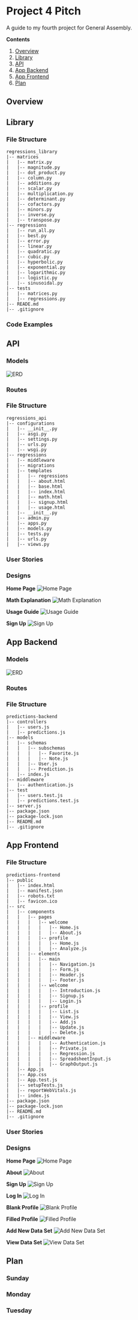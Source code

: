 # Project 4 Pitch

A guide to my fourth project for General Assembly.

**Contents**

1. [Overview](https://github.com/jtreeves/project_4_pitch#overview)
2. [Library](https://github.com/jtreeves/project_4_pitch#library)
3. [API](https://github.com/jtreeves/project_4_pitch#api)
4. [App Backend](https://github.com/jtreeves/project_4_pitch#app-backend)
5. [App Frontend](https://github.com/jtreeves/project_4_pitch#app-frontend)
6. [Plan](https://github.com/jtreeves/project_4_pitch#plan)

## Overview

## Library

### File Structure

```
regressions_library  
|-- matrices  
|   |-- matrix.py  
|   |-- magnitude.py  
|   |-- dot_product.py  
|   |-- column.py  
|   |-- additions.py  
|   |-- scalar.py  
|   |-- multiplication.py  
|   |-- determinant.py  
|   |-- cofactors.py  
|   |-- minors.py  
|   |-- inverse.py  
|   |-- transpose.py  
|-- regressions  
|   |-- run_all.py  
|   |-- best.py  
|   |-- error.py  
|   |-- linear.py  
|   |-- quadratic.py  
|   |-- cubic.py  
|   |-- hyperbolic.py  
|   |-- exponential.py  
|   |-- logarithmic.py  
|   |-- logistic.py  
|   |-- sinusoidal.py  
|-- tests  
|   |-- matrices.py  
|   |-- regressions.py  
|-- READE.md  
|-- .gitignore  
```

### Code Examples

## API

### Models

![ERD](/images/erd-r.png)

### Routes

### File Structure

```
regressions_api
|-- configurations
|   |-- __init__.py
|   |-- asgi.py
|   |-- settings.py
|   |-- urls.py
|   |-- wsgi.py
|-- regressions
|   |-- middleware
|   |-- migrations
|   |-- templates
|   |   |-- regressions
|   |   |-- about.html
|   |   |-- base.html
|   |   |-- index.html
|   |   |-- math.html
|   |   |-- signup.html
|   |   |-- usage.html
|   |-- __init__.py
|   |-- admin.py
|   |-- apps.py
|   |-- models.py
|   |-- tests.py
|   |-- urls.py
|   |-- views.py
```

### User Stories

### Designs

**Home Page**
![Home Page](/images/wireframe-r1.png)

**Math Explanation**
![Math Explanation](/images/wireframe-r2.png)

**Usage Guide**
![Usage Guide](/images/wireframe-r3.png)

**Sign Up**
![Sign Up](/images/wireframe-r4.png)

## App Backend

### Models

![ERD](/images/erd-p.png)

### Routes

### File Structure

```
predictions-backend
|-- controllers
|   |-- users.js
|   |-- predictions.js
|-- models
|   |-- schemas
|   |   |-- subschemas
|   |   |   |-- Favorite.js
|   |   |   |-- Note.js
|   |   |-- User.js
|   |   |-- Prediction.js
|   |-- index.js
|-- middleware
|   |-- authentication.js
|-- test
|   |-- users.test.js
|   |-- predictions.test.js
|-- server.js
|-- package.json
|-- package-lock.json
|-- README.md
|-- .gitignore
```

## App Frontend

### File Structure

```
predictions-frontend
|-- public
|   |-- index.html
|   |-- manifest.json
|   |-- robots.txt
|   |-- favicon.ico
|-- src
|   |-- components
|   |   |-- pages
|   |   |   |-- welcome
|   |   |   |   |-- Home.js
|   |   |   |   |-- About.js
|   |   |   |-- profile
|   |   |   |   |-- Home.js
|   |   |   |   |-- Analyze.js
|   |   |-- elements
|   |   |   |-- main
|   |   |   |   |-- Navigation.js
|   |   |   |   |-- Form.js
|   |   |   |   |-- Header.js
|   |   |   |   |-- Footer.js
|   |   |   |-- welcome
|   |   |   |   |-- Introduction.js
|   |   |   |   |-- Signup.js
|   |   |   |   |-- Login.js
|   |   |   |-- profile
|   |   |   |   |-- List.js
|   |   |   |   |-- View.js
|   |   |   |   |-- Add.js
|   |   |   |   |-- Update.js
|   |   |   |   |-- Delete.js
|   |   |-- middleware
|   |   |   |   |-- Authentication.js
|   |   |   |   |-- Private.js
|   |   |   |   |-- Regression.js
|   |   |   |   |-- SpreadsheetInput.js
|   |   |   |   |-- GraphOutput.js
|   |-- App.js
|   |-- App.css
|   |-- App.test.js
|   |-- setupTests.js
|   |-- reportWebVitals.js
|   |-- index.js
|-- package.json
|-- package-lock.json
|-- README.md
|-- .gitignore
```

### User Stories

### Designs

**Home Page**
![Home Page](/images/wireframe-p1.png)

**About**
![About](/images/wireframe-p2.png)

**Sign Up**
![Sign Up](/images/wireframe-p3.png)

**Log In**
![Log In](/images/wireframe-p4.png)

**Blank Profile**
![Blank Profile](/images/wireframe-p5.png)

**Filled Profile**
![Filled Profile](/images/wireframe-p6.png)

**Add New Data Set**
![Add New Data Set](/images/wireframe-p7.png)

**View Data Set**
![View Data Set](/images/wireframe-p8.png)

## Plan

### Sunday

### Monday

### Tuesday